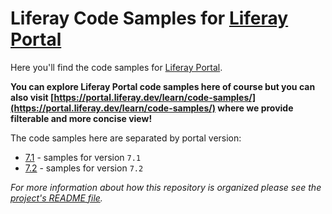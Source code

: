 # Liferay Code Samples for [Liferay Portal](https://portal.liferay.dev)

Here you'll find the code samples for [Liferay Portal](https://portal.liferay.dev). 

**You can explore Liferay Portal code samples here of course but you can also visit [https://portal.liferay.dev/learn/code-samples/](https://portal.liferay.dev/learn/code-samples/) where we provide filterable and more concise view!**

The code samples here are separated by portal version:

- [7.1](7.1) - samples for version `7.1`
- [7.2](7.2) - samples for version `7.2`


_For more information about how this repository is organized please see the [project's README file](../README.md)._
